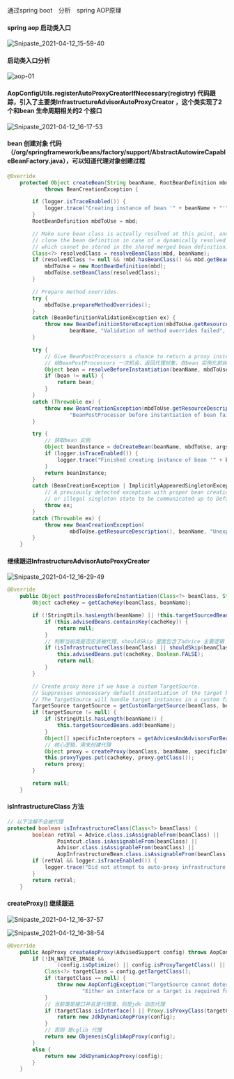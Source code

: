 通过spring boot　分析　spring AOP原理



#### spring aop 启动类入口

![Snipaste_2021-04-12_15-59-40](../spring/img/Snipaste_2021-04-12_15-59-40.png)

#### 启动类入口分析

![aop-01](/spring/img/aop-01.png)

#### AopConfigUtils.registerAutoProxyCreatorIfNecessary(registry) 代码跟踪，引入了主要类**InfrastructureAdvisorAutoProxyCreator** ，这个类实现了2个和bean 生命周期相关的2 个接口

![Snipaste_2021-04-12_16-17-53](/spring/img/Snipaste_2021-04-12_16-17-53.png)



#### bean 创建对象 代码（/org/springframework/beans/factory/support/AbstractAutowireCapableBeanFactory.java），可以知道代理对象创建过程

```java
@Override
	protected Object createBean(String beanName, RootBeanDefinition mbd, @Nullable Object[] args)
			throws BeanCreationException {

		if (logger.isTraceEnabled()) {
			logger.trace("Creating instance of bean '" + beanName + "'");
		}
		RootBeanDefinition mbdToUse = mbd;

		// Make sure bean class is actually resolved at this point, and
		// clone the bean definition in case of a dynamically resolved Class
		// which cannot be stored in the shared merged bean definition.
		Class<?> resolvedClass = resolveBeanClass(mbd, beanName);
		if (resolvedClass != null && !mbd.hasBeanClass() && mbd.getBeanClassName() != null) {
			mbdToUse = new RootBeanDefinition(mbd);
			mbdToUse.setBeanClass(resolvedClass);
		}

		// Prepare method overrides.
		try {
			mbdToUse.prepareMethodOverrides();
		}
		catch (BeanDefinitionValidationException ex) {
			throw new BeanDefinitionStoreException(mbdToUse.getResourceDescription(),
					beanName, "Validation of method overrides failed", ex);
		}

		try {
			// Give BeanPostProcessors a chance to return a proxy instead of the target bean instance.
            // 给BeanPostProcessors 一次机会，返回代理对象，在bean 实例化前执行
			Object bean = resolveBeforeInstantiation(beanName, mbdToUse);
			if (bean != null) {
				return bean;
			}
		}
		catch (Throwable ex) {
			throw new BeanCreationException(mbdToUse.getResourceDescription(), beanName,
					"BeanPostProcessor before instantiation of bean failed", ex);
		}

		try {
            // 获取bean 实例
			Object beanInstance = doCreateBean(beanName, mbdToUse, args);
			if (logger.isTraceEnabled()) {
				logger.trace("Finished creating instance of bean '" + beanName + "'");
			}
			return beanInstance;
		}
		catch (BeanCreationException | ImplicitlyAppearedSingletonException ex) {
			// A previously detected exception with proper bean creation context already,
			// or illegal singleton state to be communicated up to DefaultSingletonBeanRegistry.
			throw ex;
		}
		catch (Throwable ex) {
			throw new BeanCreationException(
					mbdToUse.getResourceDescription(), beanName, "Unexpected exception during bean creation", ex);
		}
	}
```

#### 继续跟进InfrastructureAdvisorAutoProxyCreator 

![Snipaste_2021-04-12_16-29-49](/spring/img/Snipaste_2021-04-12_16-29-49.png)

```java
@Override
	public Object postProcessBeforeInstantiation(Class<?> beanClass, String beanName) {
		Object cacheKey = getCacheKey(beanClass, beanName);

		if (!StringUtils.hasLength(beanName) || !this.targetSourcedBeans.contains(beanName)) {
			if (this.advisedBeans.containsKey(cacheKey)) {
				return null;
			}
            // 判断当前类是否应该被代理，shouldSkip 里面包含了advice 主要逻辑
			if (isInfrastructureClass(beanClass) || shouldSkip(beanClass, beanName)) {
				this.advisedBeans.put(cacheKey, Boolean.FALSE);
				return null;
			}
		}

		// Create proxy here if we have a custom TargetSource.
		// Suppresses unnecessary default instantiation of the target bean:
		// The TargetSource will handle target instances in a custom fashion.
		TargetSource targetSource = getCustomTargetSource(beanClass, beanName);
		if (targetSource != null) {
			if (StringUtils.hasLength(beanName)) {
				this.targetSourcedBeans.add(beanName);
			}
			Object[] specificInterceptors = getAdvicesAndAdvisorsForBean(beanClass, beanName, targetSource);
            // 核心逻辑，用来创建代理
			Object proxy = createProxy(beanClass, beanName, specificInterceptors, targetSource);
			this.proxyTypes.put(cacheKey, proxy.getClass());
			return proxy;
		}

		return null;
	}
```

#### isInfrastructureClass 方法

```java
// 以下注解不会被代理
protected boolean isInfrastructureClass(Class<?> beanClass) {
		boolean retVal = Advice.class.isAssignableFrom(beanClass) ||
				Pointcut.class.isAssignableFrom(beanClass) ||
				Advisor.class.isAssignableFrom(beanClass) ||
				AopInfrastructureBean.class.isAssignableFrom(beanClass);
		if (retVal && logger.isTraceEnabled()) {
			logger.trace("Did not attempt to auto-proxy infrastructure class [" + beanClass.getName() + "]");
		}
		return retVal;
	}
```



#### createProxy() 继续跟进

![Snipaste_2021-04-12_16-37-57](/spring/img/Snipaste_2021-04-12_16-37-57.png)



![Snipaste_2021-04-12_16-38-54](/spring/img/Snipaste_2021-04-12_16-38-54.png)



```java
@Override
	public AopProxy createAopProxy(AdvisedSupport config) throws AopConfigException {
		if (!IN_NATIVE_IMAGE &&
				(config.isOptimize() || config.isProxyTargetClass() || hasNoUserSuppliedProxyInterfaces(config))) {
			Class<?> targetClass = config.getTargetClass();
			if (targetClass == null) {
				throw new AopConfigException("TargetSource cannot determine target class: " +
						"Either an interface or a target is required for proxy creation.");
			}
            // 当前类是接口并且是代理类，则是jdk 动态代理
			if (targetClass.isInterface() || Proxy.isProxyClass(targetClass)) {
				return new JdkDynamicAopProxy(config);
			}
            // 否则 是cglib 代理
			return new ObjenesisCglibAopProxy(config);
		}
		else {
			return new JdkDynamicAopProxy(config);
		}
	}
```

